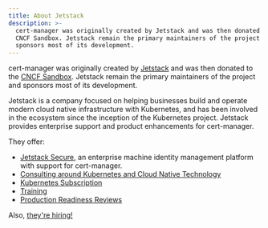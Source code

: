 ```yaml
---
title: About Jetstack
description: >-
  cert-manager was originally created by Jetstack and was then donated to the
  CNCF Sandbox. Jetstack remain the primary maintainers of the project and
  sponsors most of its development.
---
```


cert-manager was originally created by [Jetstack](https://jetstack.io) and was
then donated to the [CNCF Sandbox](https://www.cncf.io/sandbox-projects/).
Jetstack remain the primary maintainers of the project and sponsors most of its
development.

Jetstack is a company focused on helping businesses build and operate modern
cloud native infrastructure with Kubernetes, and has been involved in the
ecosystem since the inception of the Kubernetes project. Jetstack provides
enterprise support and product enhancements for cert-manager.

They offer:

- [Jetstack Secure](https://www.jetstack.io/jetstack-secure/), an enterprise
  machine identity management platform with support for cert-manager.
- [Consulting around Kubernetes and Cloud Native Technology](https://www.jetstack.io/consulting/)
- [Kubernetes Subscription](https://www.jetstack.io/subscription/)
- [Training](https://www.jetstack.io/training/)
- [Production Readiness Reviews](https://www.jetstack.io/consulting/)

Also, [they're hiring!](https://jetstack.io/careers/)
